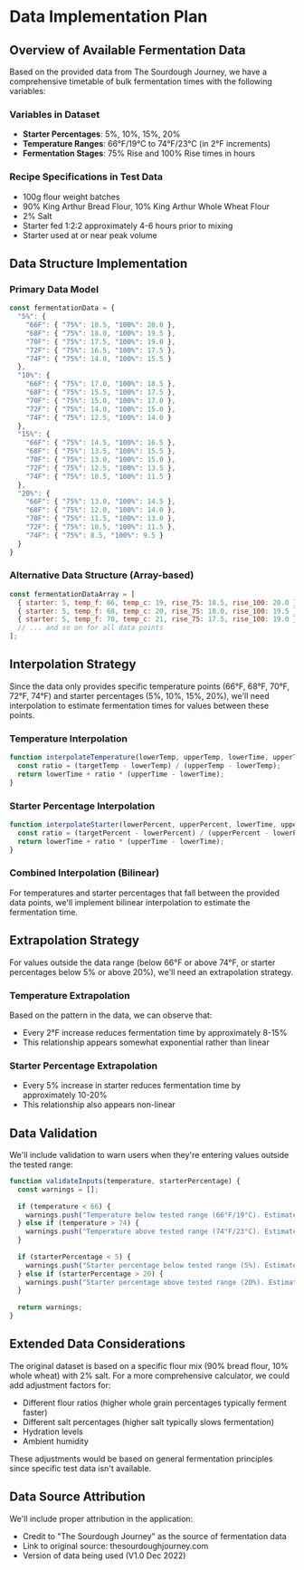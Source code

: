 # Data Implementation Plan

## Overview of Available Fermentation Data

Based on the provided data from The Sourdough Journey, we have a comprehensive timetable of bulk fermentation times with the following variables:

### Variables in Dataset
- **Starter Percentages**: 5%, 10%, 15%, 20%
- **Temperature Ranges**: 66°F/19°C to 74°F/23°C (in 2°F increments)
- **Fermentation Stages**: 75% Rise and 100% Rise times in hours

### Recipe Specifications in Test Data
- 100g flour weight batches
- 90% King Arthur Bread Flour, 10% King Arthur Whole Wheat Flour
- 2% Salt
- Starter fed 1:2:2 approximately 4-6 hours prior to mixing
- Starter used at or near peak volume

## Data Structure Implementation

### Primary Data Model
```javascript
const fermentationData = {
  "5%": {
    "66F": { "75%": 18.5, "100%": 20.0 },
    "68F": { "75%": 18.0, "100%": 19.5 },
    "70F": { "75%": 17.5, "100%": 19.0 },
    "72F": { "75%": 16.5, "100%": 17.5 },
    "74F": { "75%": 14.0, "100%": 15.5 }
  },
  "10%": {
    "66F": { "75%": 17.0, "100%": 18.5 },
    "68F": { "75%": 15.5, "100%": 17.5 },
    "70F": { "75%": 15.0, "100%": 17.0 },
    "72F": { "75%": 14.0, "100%": 15.0 },
    "74F": { "75%": 12.5, "100%": 14.0 }
  },
  "15%": {
    "66F": { "75%": 14.5, "100%": 16.5 },
    "68F": { "75%": 13.5, "100%": 15.5 },
    "70F": { "75%": 13.0, "100%": 15.0 },
    "72F": { "75%": 12.5, "100%": 13.5 },
    "74F": { "75%": 10.5, "100%": 11.5 }
  },
  "20%": {
    "66F": { "75%": 13.0, "100%": 14.5 },
    "68F": { "75%": 12.0, "100%": 14.0 },
    "70F": { "75%": 11.5, "100%": 13.0 },
    "72F": { "75%": 10.5, "100%": 11.5 },
    "74F": { "75%": 8.5, "100%": 9.5 }
  }
}
```

### Alternative Data Structure (Array-based)
```javascript
const fermentationDataArray = [
  { starter: 5, temp_f: 66, temp_c: 19, rise_75: 18.5, rise_100: 20.0 },
  { starter: 5, temp_f: 68, temp_c: 20, rise_75: 18.0, rise_100: 19.5 },
  { starter: 5, temp_f: 70, temp_c: 21, rise_75: 17.5, rise_100: 19.0 },
  // ... and so on for all data points
];
```

## Interpolation Strategy

Since the data only provides specific temperature points (66°F, 68°F, 70°F, 72°F, 74°F) and starter percentages (5%, 10%, 15%, 20%), we'll need interpolation to estimate fermentation times for values between these points.

### Temperature Interpolation
```javascript
function interpolateTemperature(lowerTemp, upperTemp, lowerTime, upperTime, targetTemp) {
  const ratio = (targetTemp - lowerTemp) / (upperTemp - lowerTemp);
  return lowerTime + ratio * (upperTime - lowerTime);
}
```

### Starter Percentage Interpolation
```javascript
function interpolateStarter(lowerPercent, upperPercent, lowerTime, upperTime, targetPercent) {
  const ratio = (targetPercent - lowerPercent) / (upperPercent - lowerPercent);
  return lowerTime + ratio * (upperTime - lowerTime);
}
```

### Combined Interpolation (Bilinear)
For temperatures and starter percentages that fall between the provided data points, we'll implement bilinear interpolation to estimate the fermentation time.

## Extrapolation Strategy

For values outside the data range (below 66°F or above 74°F, or starter percentages below 5% or above 20%), we'll need an extrapolation strategy.

### Temperature Extrapolation
Based on the pattern in the data, we can observe that:
- Every 2°F increase reduces fermentation time by approximately 8-15%
- This relationship appears somewhat exponential rather than linear

### Starter Percentage Extrapolation
- Every 5% increase in starter reduces fermentation time by approximately 10-20%
- This relationship also appears non-linear

## Data Validation

We'll include validation to warn users when they're entering values outside the tested range:

```javascript
function validateInputs(temperature, starterPercentage) {
  const warnings = [];
  
  if (temperature < 66) {
    warnings.push("Temperature below tested range (66°F/19°C). Estimates may be less accurate.");
  } else if (temperature > 74) {
    warnings.push("Temperature above tested range (74°F/23°C). Estimates may be less accurate.");
  }
  
  if (starterPercentage < 5) {
    warnings.push("Starter percentage below tested range (5%). Estimates may be less accurate.");
  } else if (starterPercentage > 20) {
    warnings.push("Starter percentage above tested range (20%). Estimates may be less accurate.");
  }
  
  return warnings;
}
```

## Extended Data Considerations

The original dataset is based on a specific flour mix (90% bread flour, 10% whole wheat) with 2% salt. For a more comprehensive calculator, we could add adjustment factors for:

- Different flour ratios (higher whole grain percentages typically ferment faster)
- Different salt percentages (higher salt typically slows fermentation)
- Hydration levels
- Ambient humidity

These adjustments would be based on general fermentation principles since specific test data isn't available.

## Data Source Attribution

We'll include proper attribution in the application:
- Credit to "The Sourdough Journey" as the source of fermentation data
- Link to original source: thesourdoughjourney.com
- Version of data being used (V1.0 Dec 2022)
